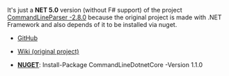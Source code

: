 It's just a **NET 5.0** version (without F# support) of the project [CommandLineParser -2.8.0](https://github.com/commandlineparser/commandline) because the original project is made with .NET Framework and also depends of it to be installed via nuget.

- [GitHub](https://github.com/sfspacov/CommandLineDotnetCore)

- [Wiki (original project)](https://github.com/commandlineparser/commandline/wiki)

- [**NUGET**](https://www.nuget.org/packages/CommandLineDotnetCore/): Install-Package CommandLineDotnetCore -Version 1.1.0
